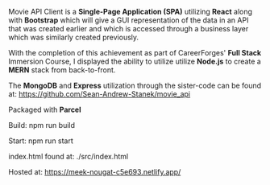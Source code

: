 Movie API Client is a **Single-Page Application (SPA)** utilizing **React** along with **Bootstrap** which will give a GUI representation of the data in an API that was created earlier and which is accessed through a business layer which was similarly created previously.  

With the completion of this achievement as part of CareerForges' **Full Stack** Immersion Course, I displayed the ability to utilize utilize **Node.js** to create a **MERN** stack from back-to-front.

The **MongoDB** and **Express** utilization through the sister-code can be found at:
https://github.com/Sean-Andrew-Stanek/movie_api

Packaged with **Parcel**

Build:
npm run build

Start: 
npm run start

index.html found at:
./src/index.html

Hosted at: 
https://meek-nougat-c5e693.netlify.app/